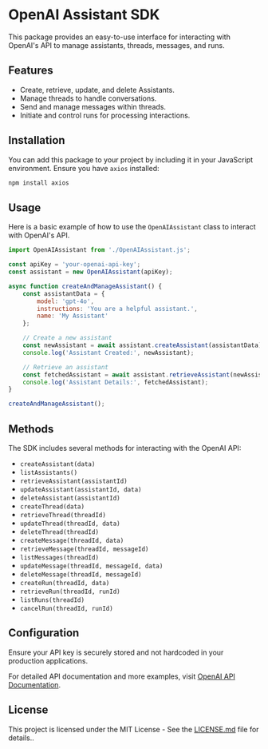
# OpenAI Assistant SDK

This package provides an easy-to-use interface for interacting with OpenAI's API to manage assistants, threads, messages, and runs.

## Features
- Create, retrieve, update, and delete Assistants.
- Manage threads to handle conversations.
- Send and manage messages within threads.
- Initiate and control runs for processing interactions.

## Installation
You can add this package to your project by including it in your JavaScript environment. Ensure you have `axios` installed:
```bash
npm install axios
```

## Usage
Here is a basic example of how to use the `OpenAIAssistant` class to interact with OpenAI's API.

```javascript
import OpenAIAssistant from './OpenAIAssistant.js';

const apiKey = 'your-openai-api-key';
const assistant = new OpenAIAssistant(apiKey);

async function createAndManageAssistant() {
    const assistantData = {
        model: 'gpt-4o',
        instructions: 'You are a helpful assistant.',
        name: 'My Assistant'
    };

    // Create a new assistant
    const newAssistant = await assistant.createAssistant(assistantData);
    console.log('Assistant Created:', newAssistant);

    // Retrieve an assistant
    const fetchedAssistant = await assistant.retrieveAssistant(newAssistant.id);
    console.log('Assistant Details:', fetchedAssistant);
}

createAndManageAssistant();
```

## Methods
The SDK includes several methods for interacting with the OpenAI API:
- `createAssistant(data)`
- `listAssistants()`
- `retrieveAssistant(assistantId)`
- `updateAssistant(assistantId, data)`
- `deleteAssistant(assistantId)`
- `createThread(data)`
- `retrieveThread(threadId)`
- `updateThread(threadId, data)`
- `deleteThread(threadId)`
- `createMessage(threadId, data)`
- `retrieveMessage(threadId, messageId)`
- `listMessages(threadId)`
- `updateMessage(threadId, messageId, data)`
- `deleteMessage(threadId, messageId)`
- `createRun(threadId, data)`
- `retrieveRun(threadId, runId)`
- `listRuns(threadId)`
- `cancelRun(threadId, runId)`

## Configuration
Ensure your API key is securely stored and not hardcoded in your production applications.

For detailed API documentation and more examples, visit [OpenAI API Documentation](https://openai.com/docs/).

## License
This project is licensed under the MIT License - See the [LICENSE.md](LICENSE.md) file for details..
